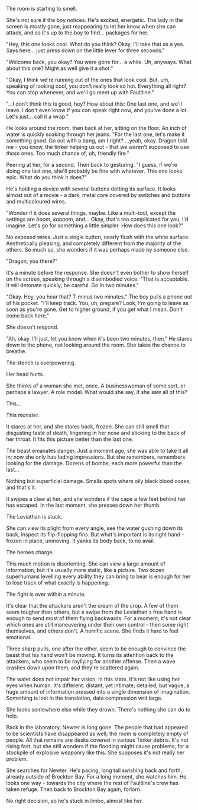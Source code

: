 The room is starting to smell.

She's not sure if the boy notices. He's excited, energetic. The lady in the screen is mostly gone, just reappearing to let her know when she can attack, and so it's up to the boy to find... packages for her. 

"Hey, this one looks cool. What do you think? Okay, I'll take that as a yes. Says here... just press down on the little lever for three seconds."

"Welcome back, you okay? You were gone for... a while. Uh, anyways. What about this one? Might as well give it a shot."

"Okay, I think we're running out of the ones that look cool. But, um, speaking of looking cool, you don't really look so hot. Everything all right? You can stop whenever, and we'll go meet up with Faultline."

"...I don't think this is good, hey? How about this: One last one, and we'll leave. I don't even know if you can speak right now, and you've done a lot. Let's just... call it a wrap."

He looks around the room, then back at her, sitting on the floor. An inch of water is quickly soaking through her jeans. "For the last one, let's make it something good. Go out with a bang, am I right? ...yeah, okay. Dragon told me - you know, the tinker helping us out - that we weren't supposed to use *these* ones. Too much chance of, uh, friendly fire."

Peering at her, for a second. Then back to gesturing. "I guess, if we're doing one last one, she'll probably be fine with whatever. This one looks epic. What do you think it does?"

He's holding a device with several buttons dotting its surface. It looks almost out of a movie - a dark, metal core covered by switches and buttons and multicoloured wires. 

"Wonder if it does several things, maybe. Like a multi-tool, except the settings are *boom*, *kaboom*, and... Okay, that's too complicated for you, I'd imagine. Let's go for something a little simpler. How does this one look?"

No exposed wires. Just a single button, nearly flush with the white surface. Aesthetically pleasing, and completely different from the majority of the others. So much so, she wonders if it was perhaps made by someone else.

"Dragon, you there?"

It's a minute before the response. She doesn't even bother to show herself on the screen, speaking through a disembodied voice: "That is acceptable. It will detonate quickly; be careful. Go in two minutes." 

"Okay. Hey, you hear that? T-minus two minutes." The boy pulls a phone out of his pocket. "I'll keep track. You, uh, prepare? Look, I'm going to leave as soon as you're gone. Get to higher ground, if you get what I mean. Don't come back here."

She doesn't respond.

"Ah, okay. I'll just, let you know when it's been two minutes, then." He stares down to the phone, not looking around the room. She takes the chance to breathe.

The stench is overpowering.

Her head hurts. 

She thinks of a woman she met, once. A businesswoman of some sort, or perhaps a lawyer. A role model. What would she say, if she saw all of this?

This...

This *monster*.

It stares at her, and she stares back, frozen. She can still smell that disgusting taste of death, lingering in her nose and sticking to the back of her throat. It fits this picture better than the last one.

The beast emanates danger. Just a moment ago, she was able to take it all in; now she only has fading impressions. But she remembers, remembers looking for the damage. Dozens of bombs, each more powerful than the last...

Nothing but superficial damage. Smalls spots where oily black blood oozes, and that's it.

It swipes a claw at her, and she wonders if the cape a few feet behind her has escaped. In the last moment, she presses down her thumb.

The Leviathan is stuck. 

She can view its plight from every angle, see the water gushing down its back, inspect its flip-flopping fins. But what's important is its right hand - frozen in place, unmoving. It yanks its body back, to no avail. 

The heroes charge.

This much motion is disorienting. She can view a large amount of information, but it's usually more static, like a picture. Two dozen superhumans levelling every ability they can bring to bear is enough for her to lose track of what exactly is happening.

The fight is over within a minute.

It's clear that the attackers aren't the cream of the crop. A few of them seem tougher than others, but a swipe from the Leviathan's free hand is enough to send most of them flying backwards. For a moment, it's not clear which ones are still maneuvering under their own control - then some right themselves, and others don't. A horrific scene. She finds it hard to feel emotional.

Three sharp pulls, one after the other, seem to be enough to convince the beast that his hand won't be moving. It turns its attention back to the attackers, who seem to be rayllying for another offense. Then a wave crashes down upon them, and they're scattered again.

The water does not impair her vision, in this state. It's not like using her eyes when human. It's different: distant, yet intimate; detailed, but vague, a huge amount of information pressed into a single dimension of imagination. Something is lost in the translation, data compression writ large. 

She looks somewhere else while they drown. There's nothing she can do to help.

Back in the laboratory, Newter is long gone. The people that had appeared to be scientists have disappeared as well; the room is completely empty of people. All that remains are desks covered in various Tinker debris. It's not rising fast, but she still wonders if the flooding might cause problems, for a stockpile of explosive weaponry like this. She supposes it's not really her problem.

She searches for Newter. He's pacing, long tail swishing back and forth, already outside of Brockton Bay. For a long moment, she watches him. He looks one way - towards the city where the rest of Faultline's crew has taken refuge. Then back to Brockton Bay again, forlorn.  

No right decision, so he's stuck in limbo, almost like her.
